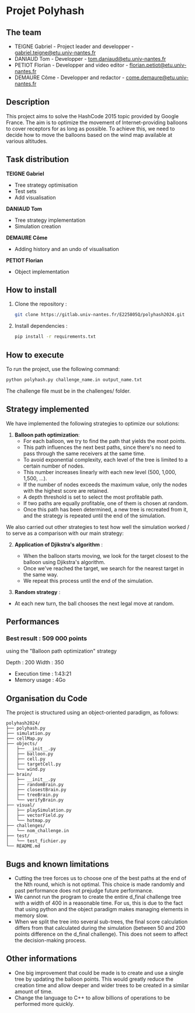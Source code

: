 # Projet Polyhash

## The team

- TEIGNE Gabriel - Project leader and developper - gabriel.teigne@etu.univ-nantes.fr
- DANIAUD Tom - Developper - tom.daniaud@etu.univ-nantes.fr
- PETIOT Florian - Developper and video editor - florian.petiot@etu.univ-nantes.fr
- DEMAURE Côme - Developper and redactor - come.demaure@etu.univ-nantes.fr


## Description

This project aims to solve the HashCode 2015 topic provided by Google France.
The aim is to optimize the movement of Internet-providing balloons to cover receptors for as long as possible.
To achieve this, we need to decide how to move the balloons based on the wind map available at various altitudes.


## Task distribution

**TEIGNE Gabriel**
- Tree strategy optimisation
- Test sets
- Add visualisation

**DANIAUD Tom**
- Tree strategy implementation
- Simulation creation

**DEMAURE Côme**
- Adding history and an undo of visualisation

**PETIOT Florian**
- Object implementation


## How to install

1. Clone the repository :
   ```sh
   git clone https://gitlab.univ-nantes.fr/E225805Q/polyhash2024.git
   ```
2. Install dependencies :
   ```sh
   pip install -r requirements.txt
   ```

## How to execute

To run the project, use the following command:

```sh
python polyhash.py challenge_name.in output_name.txt
```

The challenge file must be in the challenges/ folder.


## Strategy implemented

We have implemented the following strategies to optimize our solutions:

1. **Balloon path optimization**:
   - For each balloon, we try to find the path that yields the most points.
   - This path influences the next best paths, since there's no need to pass through the same receivers at the same time.
   - To avoid exponential complexity, each level of the tree is limited to a certain number of nodes.
   - This number increases linearly with each new level (500, 1,000, 1,500, ...).
   - If the number of nodes exceeds the maximum value, only the nodes with the highest score are retained.
   - A depth threshold is set to select the most profitable path.
   - If two paths are equally profitable, one of them is chosen at random.
   - Once this path has been determined, a new tree is recreated from it, and the strategy is repeated until the end of the simulation.


We also carried out other strategies to test how well the simulation worked / to serve as a comparison with our main strategy:

2. **Application of Djikstra's algorithm** :
   - When the balloon starts moving, we look for the target closest to the balloon using Djikstra's algorithm.
   - Once we've reached the target, we search for the nearest target in the same way.
   - We repeat this process until the end of the simulation.

3. **Random strategy** :
  - At each new turn, the ball chooses the next legal move at random.


## Performances

### Best result : 509 000 points

using the "Balloon path optimization" strategy

Depth : 200
Width : 350

- Execution time : 1:43:21
- Memory usage : 4Go


## Organisation du Code

The project is structured using an object-oriented paradigm, as follows:

```
polyhash2024/
├── polyhash.py
├── simulation.py
├── cellMap.py
├── objects/
│   ├── __init__.py
│   ├── balloon.py
│   ├── cell.py
│   ├── targetCell.py
│   └── wind.py
├── brain/
│   ├── __init__.py
│   ├── randomBrain.py
│   ├── closestBrain.py
│   ├── treeBrain.py
│   └── verifyBrain.py
├── visual/
│   ├── playSimulation.py
│   ├── vectorField.py
│   └── hotmap.py
├── challenges/
│   └── nom_challenge.in
├── test/
│   └── test_fichier.py
└── README.md
```


## Bugs and known limitations

- Cutting the tree forces us to choose one of the best paths at the end of the Nth round, which is not optimal. This choice is made randomly and past performance does not prejudge future performance.
- We cannot run the program to create the entire d_final challenge tree with a width of 400 in a reasonable time. For us, this is due to the fact that using python and the object paradigm makes managing elements in memory slow.
- When we split the tree into several sub-trees, the final score calculation differs from that calculated during the simulation (between 50 and 200 points difference on the d_final challenge). This does not seem to affect the decision-making process.


## Other informations

- One big improvement that could be made is to create and use a single tree by updating the balloon points. This would greatly reduce the creation time and allow deeper and wider trees to be created in a similar amount of time.
- Change the language to C++ to allow billions of operations to be performed more quickly.